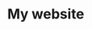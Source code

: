 # My website

<!--
  favicon:

  ```sh
  magick -size 960x960 \
    xc:transparent \
    -fill "#fe8019" \
    -draw "circle 480,480 840,480" \
    -resize 320x320 \
    static/favicon.png
  ```
-->

<!-- TODO
- light mode text too light
- dynamic <meta> theme-color: needs tested on Safari
- page transition quick crossfade
- fix prerendering

- headings link should be to the side but it's automatically adding the entire text
- ligatures removed from woff2?
- keyboard nav/focus ring colors
- sitemap.xml
-->
